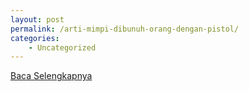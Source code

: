 ```yaml
---
layout: post
permalink: /arti-mimpi-dibunuh-orang-dengan-pistol/
categories:
    - Uncategorized
---
```


[Baca Selengkapnya](/06)